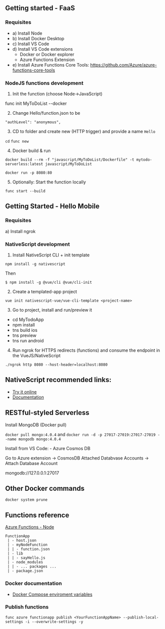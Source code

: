 

## Getting started - FaaS

### Requisites

- a) Install Node
- b) Install Docker Desktop
- c) Install VS Code
- d) Install VS Code extensions
    - Docker or Docker explorer
    - Azure Functions Extension
- e) Install Azure Functions Core Tools: 
    https://github.com/Azure/azure-functions-core-tools

### NodeJS functions development

1) Init the function (choose Node->JavaScript)

func init MyToDoList --docker

2) Change Hello/function.json to be       

`"authLevel": "anonymous",`

3) CD to folder and create new (HTTP trigger) and provide a name `Hello`

`cd`
`func new`

4) Docker build & run

`docker build --rm -f "javascript/MyToDoList/Dockerfile" -t mytodo-serverless:latest javascript/MyToDoList`

`docker run -p 8080:80`

5) Optionally: Start the function locally

`func start --build`

## Getting Started - Hello Mobile

### Requisites

a) Install ngrok


### NativeScript development
1) Install NativeScript CLI + init template

`npm install -g nativescript`

Then

`$ npm install -g @vue/cli @vue/cli-init`

2) Create a templated-app project

`vue init nativescript-vue/vue-cli-template <project-name>`

3) Go to project, install and run/preview it

- cd MyTodoApp
- npm install
- tns build ios
- tns preview
- tns run android

4) Run ngrok for HTTPS redirects (functions) and consume the endpoint in the VueJS/NativeScript

`./ngrok http 8080 --host-header=localhost:8080`

## NativeScript recommended links:

- [Try it online](https://play.nativescript.org/)
- [Documentation](https://nativescript-vue.org/en/docs/introduction/)

## RESTful-styled Serverless

Install MongoDB (Docker pull)

`docker pull mongo:4.0.4` and
`docker run -d -p 27017-27019:27017-27019 --name mongodb mongo:4.0.4`

Install from VS Code: 
    - Azure Cosmos DB

Go to Azure extension -> CosmosDB
Attached Databvase Accounts -> Attach Database Account

mongodb://127.0.0.1:27017

## Other Docker commands

`docker system prune`

## Functions reference

[Azure Functions - Node](https://docs.microsoft.com/en-us/azure/azure-functions/functions-reference-node)
```
FunctionApp
 | - host.json
 | - myNodeFunction
 | | - function.json
 | - lib
 | | - sayHello.js
 | - node_modules
 | | - ... packages ...
 | - package.json
```

### Docker documentation
- [Docker Compose enviroment variables](https://docs.docker.com/compose/environment-variables/)

### Publish functions

`func azure functionapp publish <YourFunctionAppName> --publish-local-settings -i --overwrite-settings -y`